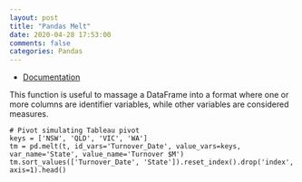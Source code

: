 ```yaml
---
layout: post
title: "Pandas Melt"
date: 2020-04-28 17:53:00 
comments: false
categories: Pandas
---
```


* [Documentation](https://pandas.pydata.org/docs/reference/api/pandas.melt.html)

This function is useful to massage a DataFrame into a format where one or more columns are identifier variables, while other variables are considered measures.

```
# Pivot simulating Tableau pivot
keys = ['NSW', 'QLD', 'VIC', 'WA']
tm = pd.melt(t, id_vars='Turnover_Date', value_vars=keys, var_name='State', value_name='Turnover $M')
tm.sort_values(['Turnover_Date', 'State']).reset_index().drop('index', axis=1).head()
```
